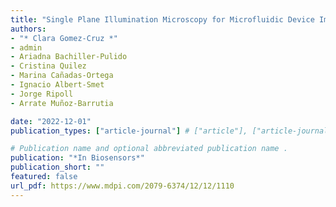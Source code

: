 ```yaml
---
title: "Single Plane Illumination Microscopy for Microfluidic Device Imaging"
authors:
- "* Clara Gomez-Cruz *"
- admin
- Ariadna Bachiller-Pulido
- Cristina Quilez
- Marina Cañadas-Ortega
- Ignacio Albert-Smet
- Jorge Ripoll
- Arrate Muñoz-Barrutia

date: "2022-12-01"
publication_types: ["article-journal"] # ["article"], ["article-journal"] or ['paper-conference']

# Publication name and optional abbreviated publication name .
publication: "*In Biosensors*"
publication_short: ""
featured: false
url_pdf: https://www.mdpi.com/2079-6374/12/12/1110
---
```

